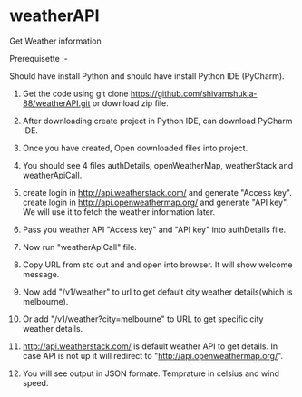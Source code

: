 # weatherAPI
Get Weather information

Prerequisette :- 

Should have install Python and should have install Python IDE (PyCharm).


1. Get the code using git clone https://github.com/shivamshukla-88/weatherAPI.git or download zip file.

2. After downloading create project in Python IDE, can download PyCharm IDE.

3. Once you have created, Open downloaded files into project.

4. You should see 4 files authDetails, openWeatherMap, weatherStack and weatherApiCall.

5. create login in http://api.weatherstack.com/ and generate "Access key". create login in http://api.openweathermap.org/ and generate "API key". We will use it to fetch the weather information later.

6. Pass you weather API "Access key" and "API key" into authDetails file.

7. Now run "weatherApiCall" file. 

8. Copy URL from std out and and open into browser. It will show welcome message.

9. Now add "/v1/weather" to url to get default city weather details(which is melbourne).

10. Or add "/v1/weather?city=melbourne" to URL to get specific city  weather details.

11. http://api.weatherstack.com/ is default weather API to get details. In case API is not up it will redirect to "http://api.openweathermap.org/".

12. You will see output in JSON formate. Temprature in celsius and wind speed.
